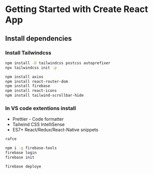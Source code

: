 # Getting Started with Create React App

## Install dependencies

### Install Tailwindcss

```sh
npm install -D tailwindcss postcss autoprefixer
npx tailwindcss init -p
```

```sh
npm install axios
npm install react-router-dom
npm install firebase
npm install react-icons
npm install tailwind-scrollbar-hide
```

### In VS code extentions install

- Prettier - Code formatter
- Tailwind CSS IntelliSense
- ES7+ React/Redux/React-Native snippets

```sh
rafce
```

```sh
npm i -g firebase-tools
firebase login
firebase init

firebase deploye
```
